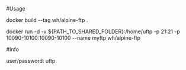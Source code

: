 #Usage 

docker build --tag wh/alpine-ftp .

docker run -d -v ${PATH_TO_SHARED_FOLDER}:/home/uftp  -p 21:21 -p 10090-10100:10090-10100 --name myftp wh/alpine-ftp

#Info

user/password: uftp